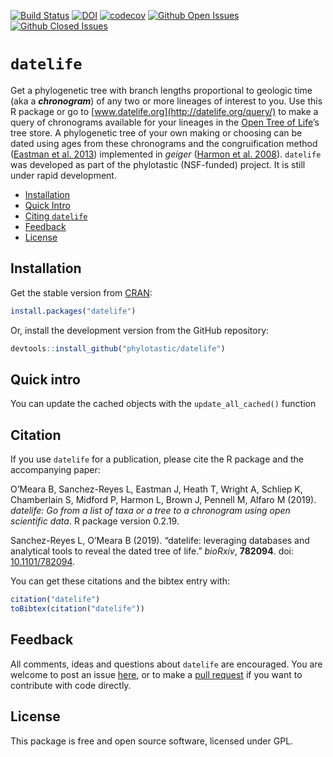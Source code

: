 
<!-- README.md is generated from README.Rmd. Please edit THIS file -->

[![Build
Status](https://travis-ci.org/phylotastic/datelife.svg)](https://travis-ci.org/phylotastic/datelife)
[![DOI](https://zenodo.org/badge/23036/phylotastic/datelife.svg)](https://zenodo.org/badge/latestdoi/23036/phylotastic/datelife)
[![codecov](https://codecov.io/gh/phylotastic/datelife/branch/master/graph/badge.svg)](https://codecov.io/gh/phylotastic/datelife)
[![Github Open
Issues](https://img.shields.io/github/issues-raw/phylotastic/datelife.svg)](https://github.com/phylotastic/datelife/issues)
[![Github Closed
Issues](https://img.shields.io/github/issues-closed-raw/phylotastic/datelife.svg)](https://github.com/phylotastic/datelife/issues?q=is%3Aissue+is%3Aclosed)

# `datelife`

Get a phylogenetic tree with branch lengths proportional to geologic
time (aka a ***chronogram***) of any two or more lineages of interest to
you. Use this R package or go to
[www.datelife.org](http://datelife.org/query/) to make a query of
chronograms available for your lineages in the [Open Tree of
Life](http://opentreeoflife.org)’s tree store. A phylogenetic tree of
your own making or choosing can be dated using ages from these
chronograms and the congruification method ([Eastman et
al. 2013](http://onlinelibrary.wiley.com/doi/10.1111/2041-210X.12051/abstract))
implemented in *geiger* ([Harmon et
al. 2008](http://bioinformatics.oxfordjournals.org/content/24/1/129.short)).
`datelife` was developed as part of the phylotastic (NSF-funded)
project. It is still under rapid development.

  - [Installation](#installation)
  - [Quick Intro](#quick-intro)
  - [Citing `datelife`](#citation)
  - [Feedback](#feedback)
  - [License](#license)

## Installation

Get the stable version from
[CRAN](https://cran.r-project.org/web/packages/datelife/index.html):

``` r
install.packages("datelife")
```

Or, install the development version from the GitHub repository:

``` r
devtools::install_github("phylotastic/datelife")
```

## Quick intro

You can update the cached objects with the `update_all_cached()`
function

## Citation

If you use `datelife` for a publication, please cite the R package and
the accompanying paper:

<p>

O’Meara B, Sanchez-Reyes L, Eastman J, Heath T, Wright A, Schliep K,
Chamberlain S, Midford P, Harmon L, Brown J, Pennell M, Alfaro M (2019).
<em>datelife: Go from a list of taxa or a tree to a chronogram using
open scientific data</em>. R package version 0.2.19.

</p>

<p>

Sanchez-Reyes L, O’Meara B (2019). “datelife: leveraging databases and
analytical tools to reveal the dated tree of life.” <em>bioRxiv</em>,
<b>782094</b>. doi:
<a href="https://doi.org/10.1101/782094">10.1101/782094</a>.

</p>

You can get these citations and the bibtex entry with:

``` r
citation("datelife")
toBibtex(citation("datelife"))
```

## Feedback

All comments, ideas and questions about `datelife` are encouraged. You
are welcome to post an issue
[here](https://github.com/phylotastic/datelife/issues/new), or to make a
[pull request](https://github.com/phylotastic/datelife/pulls) if you
want to contribute with code directly.

## License

This package is free and open source software, licensed under GPL.
